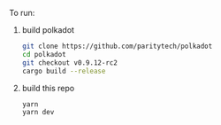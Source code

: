 To run:

1. build polkadot

	```bash
	git clone https://github.com/paritytech/polkadot
	cd polkadot
	git checkout v0.9.12-rc2
	cargo build --release
    ```

2. build this repo

	```bash
	yarn
	yarn dev
	```
